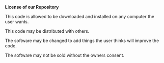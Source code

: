 **License of our Repository**

This code is allowed to be downloaded and installed on any computer the user wants.

This code may be distributed with others.

The software may be changed to add things the user thinks will improve the code.

The software may not be sold without the owners consent.
